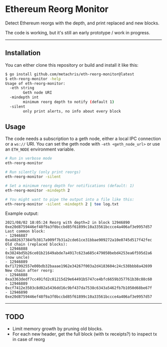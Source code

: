 # Ethereum Reorg Monitor

Detect Ethereum reorgs with the depth, and print replaced and new blocks.

The code is working, but it's still an early prototype / work in progress.

---

## Installation

You can either clone this repository or build and install it like this:

```bash
$ go install github.com/metachris/eth-reorg-monitor@latest
$ eth-reorg-monitor -help
Usage of eth-reorg-monitor:
  -eth string
    	Geth node URI
  -mindepth int
    	minimum reorg depth to notify (default 1)
  -silent
    	only print alerts, no info about every block
```

## Usage

The code needs a subscription to a geth node, either a local IPC connection or a `ws://` URI.
You can set the geth node with `-eth <geth_node_url>` or use an `ETH_NODE` environment variable.

```bash
# Run in verbose mode
eth-reorg-monitor

# Run silently (only print reorgs)
eth-reorg-monitor -silent

# Set a minimum reorg depth for notifications (default: 1)
eth-reorg-monitor -mindepth 2

# You might want to pipe the output into a file like this:
eth-reorg-monitor -silent -mindepth 2 | tee log.txt
```

Example output:

```log
2021/08/02 18:05:24 Reorg with depth=2 in block 12946890 0xe20d8759446ef48f9a3f0bccbd85f61899c10a33561bccce4a406af3e9957d57
Last common block:
- 12946887 0xa882637384fb3817a909f7b31a2cde61ce31bbae909272a10e0745d517f42fec
Old chain (replaced blocks):
- 12946888 0x3824bd5b26ce01b21649abde7a4917c623a685c479050bebd4253ea6f595d2a6 (now uncle)
- 12946889 0xf172992557e00bdb32baaae1962e34267f003a2d4183604c24c538bbb8a42699
New chain after reorg:
- 12946888 0xa3363dedf7cc491fd2c81215d29e64491b5747ce4bfc6659b357761b38c88c60
- 12946889 0xcf7412e3503c8d02a5436dd16c9bf437da7538c6343a5462fb7b1050d68be67f
- 12946890 0xe20d8759446ef48f9a3f0bccbd85f61899c10a33561bccce4a406af3e9957d57
```

---

## TODO

* Limit memory growth by pruning old blocks.
* For each new header, get the full block (with tx receipts?) to inspect tx in case of reorg
